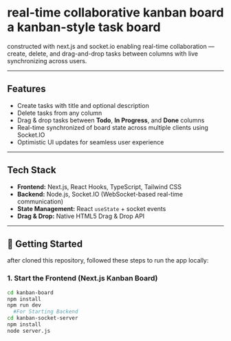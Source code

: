 # real-time collaborative kanban board a kanban-style task board

constructed with next.js and socket.io enabling real-time collaboration — create, delete, and drag-and-drop tasks between columns with live synchronizing across users.

---

## Features

- Create tasks with title and optional description
- Delete tasks from any column
- Drag & drop tasks between **Todo**, **In Progress**, and **Done** columns
- Real-time synchronized of board state across multiple clients using Socket.IO
- Optimistic UI updates for seamless user experience

---

## Tech Stack

- **Frontend:** Next.js, React Hooks, TypeScript, Tailwind CSS
- **Backend:** Node.js, Socket.IO (WebSocket-based real-time communication)
- **State Management:** React `useState` + socket events
- **Drag & Drop:** Native HTML5 Drag & Drop API

---

## 🚀 Getting Started

after cloned this repository, followed these steps to run the app locally:

### 1. Start the Frontend (Next.js Kanban Board)

```bash
cd kanban-board
npm install
npm run dev
  #For Starting Backend 
cd kanban-socket-server
npm install
node server.js

